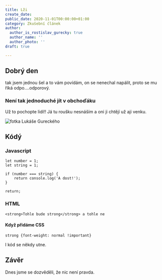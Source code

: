 ```yaml
---
title: Lži
create_date: 
public_date: 2020-11-01T00:00:00+01:00
category: Zkušební článek
author:
  author_is_rostislav_gurecky: true
  author_name: ''
  author_photo: ''
draft: true

---
```

## Dobrý den

tak jsem jednou šel a to vám povídám, on se nenechal napálit, proto se mu říká odpo....odporový.

### Není tak jednoduché jít v obchoďáku

Už to pochopte lidi!! Já tu roušku nesnáším a oni ji chtějí už aji venku.

![fotka Lukáše Gureckého](/uploads/psfix_20201008_205047.jpeg "Lukas Gurecky")

## Kódý

### Javascript

    let number = 1;
    let string = 1;
    
    if (number === string) {
    	return console.log('A dost!');
    }
    
    return;

### HTML

    <strong>Tohle bude strong</strong> a tohle ne

#### Když přidáme CSS

    strong {font-weight: normal !important}

I kód se někdy utne.

## Závěr

Dnes jsme se dozvěděli, že nic není pravda.